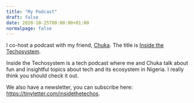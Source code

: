 ```yaml
---
title: "My Podcast"
draft: false
date: 2020-10-25T00:00:00+01:00
normalpage: false
---
```


I co-host a podcast with my friend, [Chuka](https://twitter.com/Cnwadiogbu). The title is [Inside the Techosystem](https://linktr.ee/insidethetechos).

Inside the Techosystem is a tech podcast where me and Chuka talk about fun and insightful topics about tech and its ecosystem in Nigeria. I really think you should check it out.

We also have a newsletter, you can subscribe here: https://tinyletter.com/insidethetechos.